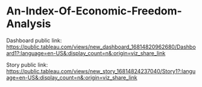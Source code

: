 # An-Index-Of-Economic-Freedom-Analysis


Dashboard public link: https://public.tableau.com/views/new_dashboard_16814820962680/Dashboard1?:language=en-US&:display_count=n&:origin=viz_share_link


Story public link: https://public.tableau.com/views/new_story_16814824237040/Story1?:language=en-US&:display_count=n&:origin=viz_share_link
